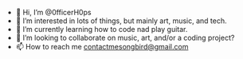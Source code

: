 - 👋 Hi, I’m @0fficerH0ps
- 👀 I’m interested in lots of things, but mainly art, music, and tech.
- 🌱 I’m currently learning how to code nad play guitar.
- 💞️ I’m looking to collaborate on music, art, and/or a coding project?
- 📫 How to reach me contactmesongbird@gmail.com

<!---
0fficerH0ps/0fficerH0ps is a ✨ special ✨ repository because its `README.md` (this file) appears on your GitHub profile.
You can click the Preview link to take a look at your changes.
--->
